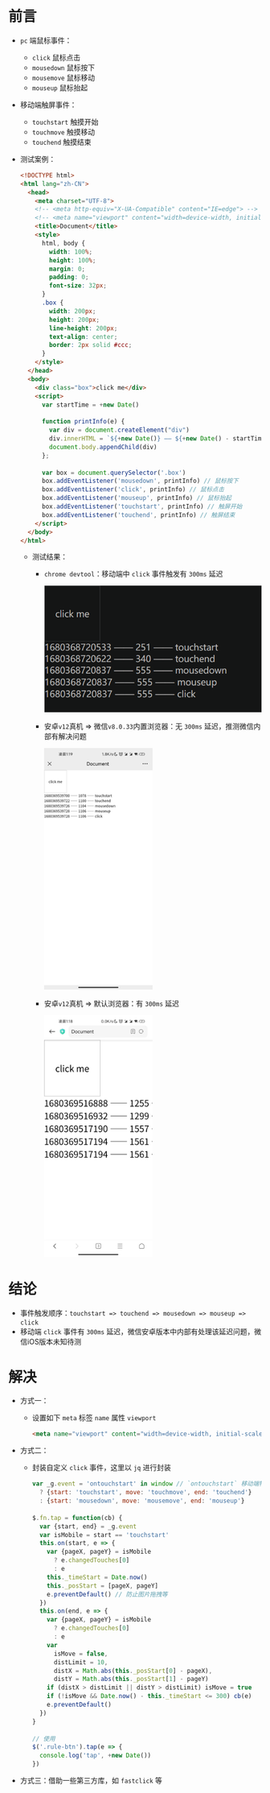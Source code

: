 # 前言

- `pc` 端鼠标事件：

  - `click` 鼠标点击
  - `mousedown` 鼠标按下
  - `mousemove` 鼠标移动
  - `mouseup` 鼠标抬起

- 移动端触屏事件：

  - `touchstart` 触摸开始
  - `touchmove` 触摸移动
  - `touchend` 触摸结束

- 测试案例：

  ```html
  <!DOCTYPE html>
  <html lang="zh-CN">
    <head>
      <meta charset="UTF-8">
      <!-- <meta http-equiv="X-UA-Compatible" content="IE=edge"> -->
      <!-- <meta name="viewport" content="width=device-width, initial-scale=1.0"> -->
      <title>Document</title>
      <style>
        html, body {
          width: 100%;
          height: 100%;
          margin: 0;
          padding: 0;
          font-size: 32px;
        }
        .box {
          width: 200px;
          height: 200px;
          line-height: 200px;
          text-align: center;
          border: 2px solid #ccc;
        }
      </style>
    </head>
    <body>
      <div class="box">click me</div>
      <script>
        var startTime = +new Date()
  
        function printInfo(e) {
          var div = document.createElement("div")
          div.innerHTML = `${+new Date()} —— ${+new Date() - startTime} —— ${e.type}`
          document.body.appendChild(div)
        };
  
        var box = document.querySelector('.box')
        box.addEventListener('mousedown', printInfo) // 鼠标按下
        box.addEventListener('click', printInfo) // 鼠标点击
        box.addEventListener('mouseup', printInfo) // 鼠标抬起
        box.addEventListener('touchstart', printInfo) // 触屏开始
        box.addEventListener('touchend', printInfo) // 触屏结束
      </script>
    </body>
  </html>
  ```

  - 测试结果：

    - `chrome devtool`：移动端中 `click` 事件触发有 `300ms` 延迟

      <img src="assets/image-20230402010821499.png" alt="image-20230402010821499" style="zoom: 80%;" />

    - 安卓`v12`真机 => 微信`v8.0.33`内置浏览器：无 `300ms` 延迟，推测微信内部有解决问题

      <img src="assets/image-20230402012150915.png" alt="image-20230402012150913" style="zoom:80%;" />

    - 安卓`v12`真机 => 默认浏览器：有 `300ms` 延迟

      <img src="assets/image-20230402012013369.png" alt="image-20230402012013369" style="zoom:80%;" />



# 结论

- 事件触发顺序：`touchstart => touchend => mousedown => mouseup => click`
- 移动端 `click` 事件有 `300ms` 延迟，微信安卓版本中内部有处理该延迟问题，微信iOS版本未知待测



# 解决

- 方式一：

  - 设置如下 `meta` 标签 `name` 属性 `viewport` 

    ```html
    <meta name="viewport" content="width=device-width, initial-scale=1.0">
    ```

- 方式二：

  - 封装自定义 `click` 事件，这里以 `jq` 进行封装

    ```js
    var _g.event = 'ontouchstart' in window // `ontouchstart` 移动端特有属性
      ? {start: 'touchstart', move: 'touchmove', end: 'touchend'}
      : {start: 'mousedown', move: 'mousemove', end: 'mouseup'}
    
    $.fn.tap = function(cb) {
      var {start, end} = _g.event
      var isMobile = start == 'touchstart'
      this.on(start, e => {
        var {pageX, pageY} = isMobile 
          ? e.changedTouches[0]
          : e
        this._timeStart = Date.now()
        this._posStart = [pageX, pageY]
        e.preventDefault() // 防止图片拖拽等
      })
      this.on(end, e => {
        var {pageX, pageY} = isMobile 
          ? e.changedTouches[0]
          : e
        var 
          isMove = false, 
          distLimit = 10,
          distX = Math.abs(this._posStart[0] - pageX),
          distY = Math.abs(this._posStart[1] - pageY)
        if (distX > distLimit || distY > distLimit) isMove = true
        if (!isMove && Date.now() - this._timeStart <= 300) cb(e)
        e.preventDefault()
      })
    }
    
    // 使用
    $('.rule-btn').tap(e => {
      console.log('tap', +new Date())
    })
    ```

- 方式三：借助一些第三方库，如 `fastclick` 等

